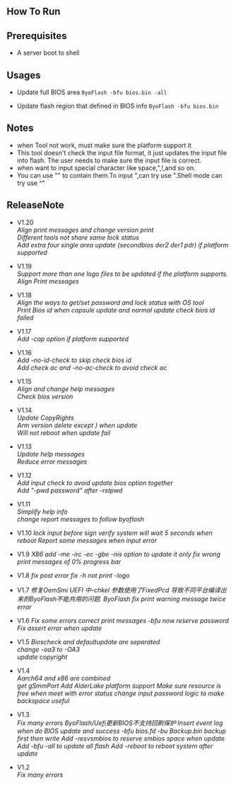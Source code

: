 ## How To Run  
## Prerequisites  
* A server boot to shell

## Usages
* Update full BIOS area
  `ByoFlash -bfu bios.bin -all`

* Update flash region that defined in BIOS info
  `ByoFlash -bfu bios.bin`

## Notes
-  when Tool not work, must make sure the platform support it
-  This tool doesn't check the input file format, it just updates the input file into flash. The user needs to make sure the input file is correct.
-  when want to input special character like space,",!,and so on.  
-  You can use "" to contain them.To input ",can try use \".Shell mode can try use ^"

## ReleaseNote  
- V1.20  
  *Align print messages and change version print*  
  *Different tools not share same lock status*  
  *Add extra four single area update (secondbios der2 der1 pdr) if platform supported*

- V1.19  
  *Support more than one logo files to be updated if the platform supports.*  
  *Align Print messages*  

- V1.18  
  *Align the ways to get/set password and lock status with OS tool*  
  *Print Bios id when capsule update and normal update check bios id failed*  

- V1.17  
  *Add -cap option if platform supported*  

- V1.16  
  *Add -no-id-check to skip check bios id*  
  *Add check ac and -no-ac-check to avoid check ac* 

- V1.15  
  *Align and change help messages*  
  *Check bios version*  

- V1.14  
  *Update CopyRights*  
  *Arm version delete except ) when update*  
  *Will not reboot when update fail*  

- V1.13  
  *Update help messages*  
  *Reduce error messages*  

- V1.12  
  *Add input check to avoid update bios option together*  
  *Add "-pwd password" after -rstpwd*  

- V1.11  
  *Simplify help info*  
  *change report messages to follow byoflash*  
  
- V1.10
  *lock input before sign verify*
  *system will wait 5 seconds when reboot*
  *Report same messages when input error*
- V1.9
 *X86 add -me -irc -ec -gbe -nis option to update it only*
 *fix wrong print messages of 0% progress bar*
- V1.8
 *fix post error*
 *fix -h not print -logo*
- V1.7
 *修复OemSmi UEFI 中-chkel 参数使用了FixedPcd 导致不同平台编译出来的ByoFlash不能共用的问题.*
 *ByoFlash fix print warning message twice error*
- V1.6
 *Fix some errors*
 *correct print messages*
 *-bfu now reserve password*
 *Fix assert error when update*
- V1.5
 *Bioscheck and defaultupdate are separated*  
 *change -oa3 to -OA3*  
 *update copyright*
- V1.4  
 *Aarch64 and x86 are combined*  
 *get gSmmPort* 
 *Add AlderLake platform support*
 *Make sure resource is free when meet with error status* 
 *change input password logic to make backspace useful*
- V1.3  
 *Fix many errors* 
 *ByoFlash/Uefi更新BIOS不支持回刷保护* 
 *Insert event log when do BIOS update and success* 
 *-bfu bios.fd -bu Backup.bin backup first then write* 
 *Add -resvsmbios to reserve smbios space when update* 
 *Add -bfu -all to update all flash* 
 *Add -reboot to reboot system after update* 
- V1.2  
 *Fix many errors*  
